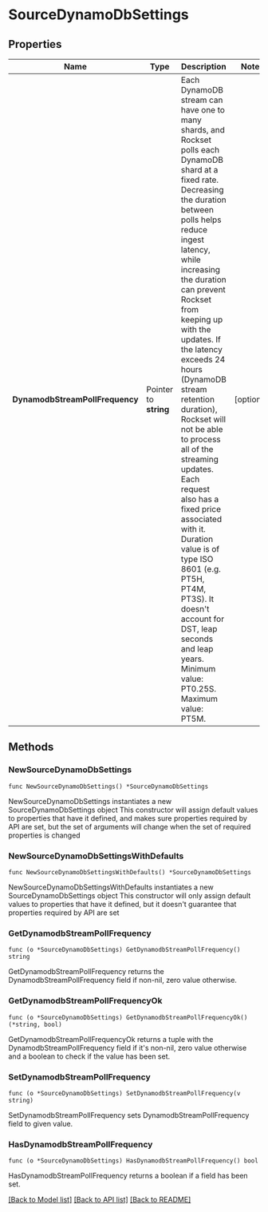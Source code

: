# SourceDynamoDbSettings

## Properties

Name | Type | Description | Notes
------------ | ------------- | ------------- | -------------
**DynamodbStreamPollFrequency** | Pointer to **string** | Each DynamoDB stream can have one to many shards, and Rockset polls each DynamoDB shard at a fixed rate. Decreasing the duration between polls helps reduce ingest latency, while increasing the duration can prevent  Rockset from keeping up with the updates. If the latency exceeds 24 hours (DynamoDB stream retention duration), Rockset will not be able to process all of the streaming updates. Each request also has a fixed price associated with it. Duration value is of type ISO 8601 (e.g. PT5H, PT4M, PT3S). It doesn&#39;t account for DST, leap seconds and leap years. Minimum value: PT0.25S. Maximum value: PT5M. | [optional] 

## Methods

### NewSourceDynamoDbSettings

`func NewSourceDynamoDbSettings() *SourceDynamoDbSettings`

NewSourceDynamoDbSettings instantiates a new SourceDynamoDbSettings object
This constructor will assign default values to properties that have it defined,
and makes sure properties required by API are set, but the set of arguments
will change when the set of required properties is changed

### NewSourceDynamoDbSettingsWithDefaults

`func NewSourceDynamoDbSettingsWithDefaults() *SourceDynamoDbSettings`

NewSourceDynamoDbSettingsWithDefaults instantiates a new SourceDynamoDbSettings object
This constructor will only assign default values to properties that have it defined,
but it doesn't guarantee that properties required by API are set

### GetDynamodbStreamPollFrequency

`func (o *SourceDynamoDbSettings) GetDynamodbStreamPollFrequency() string`

GetDynamodbStreamPollFrequency returns the DynamodbStreamPollFrequency field if non-nil, zero value otherwise.

### GetDynamodbStreamPollFrequencyOk

`func (o *SourceDynamoDbSettings) GetDynamodbStreamPollFrequencyOk() (*string, bool)`

GetDynamodbStreamPollFrequencyOk returns a tuple with the DynamodbStreamPollFrequency field if it's non-nil, zero value otherwise
and a boolean to check if the value has been set.

### SetDynamodbStreamPollFrequency

`func (o *SourceDynamoDbSettings) SetDynamodbStreamPollFrequency(v string)`

SetDynamodbStreamPollFrequency sets DynamodbStreamPollFrequency field to given value.

### HasDynamodbStreamPollFrequency

`func (o *SourceDynamoDbSettings) HasDynamodbStreamPollFrequency() bool`

HasDynamodbStreamPollFrequency returns a boolean if a field has been set.


[[Back to Model list]](../README.md#documentation-for-models) [[Back to API list]](../README.md#documentation-for-api-endpoints) [[Back to README]](../README.md)


